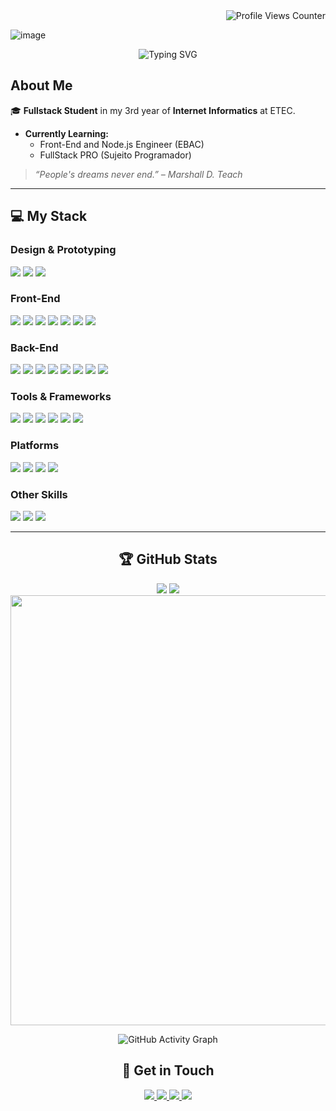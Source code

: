 <div align="right">
  <img src="https://komarev.com/ghpvc/?username=devrafcks&color=blue&style=for-the-badge" alt="Profile Views Counter" />
</div>


![image](https://github.com/user-attachments/assets/595f4cb8-0528-4276-a9f0-49ee67c98a1e)

<p align="center">
  <img src="https://readme-typing-svg.herokuapp.com?font=Source+Code+Pro&size=24&pause=120&color=3C7ED7&center=true&vCenter=true&width=455&lines=Hello,+world!;Hello,+Github!" alt="Typing SVG" />
</p>

<h2> About Me</h2>

<p>
  🎓 <strong>Fullstack Student</strong> in my 3rd year of <strong>Internet Informatics</strong> at ETEC.
</p>

<ul>
  <li> <strong>Currently Learning:</strong>
    <ul>
      <li> Front-End and Node.js Engineer (EBAC)</li>
      <li> FullStack PRO (Sujeito Programador)</li>
    </ul>
  </li>
</ul>

<blockquote>
  <p><em>“People's dreams never end.” – Marshall D. Teach</em></p>
</blockquote>

---

## 💻 My Stack

###  Design & Prototyping
<p>
  <img src="https://img.shields.io/badge/adobe%20photoshop-%2331A8FF.svg?style=for-the-badge&logo=adobe%20photoshop&logoColor=white" />
  <img src="https://img.shields.io/badge/Canva-%2300C4CC.svg?style=for-the-badge&logo=Canva&logoColor=white" />
  <img src="https://img.shields.io/badge/figma-%23F24E1E.svg?style=for-the-badge&logo=figma&logoColor=white" />
</p>

###  Front-End
<p>
  <img src="https://img.shields.io/badge/html5-%23E34F26.svg?style=for-the-badge&logo=html5&logoColor=white" />
  <img src="https://img.shields.io/badge/css3-%231572B6.svg?style=for-the-badge&logo=css3&logoColor=white" />
  <img src="https://img.shields.io/badge/javascript-%23323330.svg?style=for-the-badge&logo=javascript&logoColor=%23F7DF1E" />
  <img src="https://img.shields.io/badge/typescript-%23007ACC.svg?style=for-the-badge&logo=typescript&logoColor=white" />
  <img src="https://img.shields.io/badge/react-%2320232a.svg?style=for-the-badge&logo=react&logoColor=%2361DAFB" />
  <img src="https://img.shields.io/badge/next.js-%23000000.svg?style=for-the-badge&logo=next.js&logoColor=white" />
  <img src="https://img.shields.io/badge/React%20Native-%2361DAFB.svg?style=for-the-badge&logo=react&logoColor=black" />
</p>

###  Back-End
<p>
  <img src="https://img.shields.io/badge/go-%2300ADD8.svg?style=for-the-badge&logo=go&logoColor=white" />
  <img src="https://img.shields.io/badge/python-%233776AB.svg?style=for-the-badge&logo=python&logoColor=white" />
  <img src="https://img.shields.io/badge/node.js-6DA55F?style=for-the-badge&logo=node.js&logoColor=white" />
  <img src="https://img.shields.io/badge/express.js-%23404d59.svg?style=for-the-badge&logo=express&logoColor=%2361DAFB" />
  <img src="https://img.shields.io/badge/nestjs-%23E0234E.svg?style=for-the-badge&logo=nestjs&logoColor=white" />
  <img src="https://img.shields.io/badge/mysql-4479A1.svg?style=for-the-badge&logo=mysql&logoColor=white" />
  <img src="https://img.shields.io/badge/mongodb-%2347A248.svg?style=for-the-badge&logo=mongodb&logoColor=white" />
  <img src="https://img.shields.io/badge/postgresql-%23316192.svg?style=for-the-badge&logo=postgresql&logoColor=white" />
</p>

###  Tools & Frameworks
<p>
  <img src="https://img.shields.io/badge/Git-F05032.svg?style=for-the-badge&logo=git&logoColor=white" />
  <img src="https://img.shields.io/badge/docker-%230db7ed.svg?style=for-the-badge&logo=docker&logoColor=white" />
  <img src="https://img.shields.io/badge/Jest-%23CB2029.svg?style=for-the-badge&logo=jest&logoColor=white" />
  <img src="https://img.shields.io/badge/bootstrap-%238511FA.svg?style=for-the-badge&logo=bootstrap&logoColor=white" />
  <img src="https://img.shields.io/badge/sass-%23CC6699.svg?style=for-the-badge&logo=sass&logoColor=white" />
  <img src="https://img.shields.io/badge/tailwindcss-%2306B6D4.svg?style=for-the-badge&logo=tailwindcss&logoColor=white" />
</p>

### Platforms
<p>
  <img src="https://img.shields.io/badge/GitHub-181717.svg?style=for-the-badge&logo=github&logoColor=white" />
  <img src="https://img.shields.io/badge/Supabase-3ECF8E.svg?style=for-the-badge&logo=supabase&logoColor=white" />
  <img src="https://img.shields.io/badge/Vercel-000000.svg?style=for-the-badge&logo=vercel&logoColor=white" />
  <img src="https://img.shields.io/badge/Render-46E3B7.svg?style=for-the-badge&logo=render&logoColor=black" />
</p>

### Other Skills
<p>
  <img src="https://img.shields.io/badge/Chrome%20Extensions-4285F4?style=for-the-badge&logo=googlechrome&logoColor=white" />
  <img src="https://img.shields.io/badge/Notion-%23000000.svg?style=for-the-badge&logo=notion&logoColor=white" />
  <img src="https://img.shields.io/badge/Markdown-000000.svg?style=for-the-badge&logo=markdown&logoColor=white" />
</p>

---
<div align="center">

## 🏆 GitHub Stats

<p align="center">
  <img src="https://github-profile-summary-cards.vercel.app/api/cards/repos-per-language?username=devrafcks&theme=gotham" />
  <img src="https://github-profile-summary-cards.vercel.app/api/cards/stats?username=devrafcks&theme=gotham" />
  <img src="https://github-readme-activity-graph.vercel.app/graph?username=devrafcks&theme=gotham" width="688" />
</p>

<div align="center" >

![GitHub Activity Graph](https://ssr-contributions-svg.vercel.app/_/devrafcks?chart=3dbar&gap=0.6&scale=1.5&flatten=2&animation=wave&animation_duration=4&animation_delay=0.15&animation_amplitude=10&animation_frequency=0.3&animation_wave_center=10_0&format=svg&weeks=30&theme=green)

</div>


## 🚩 Get in Touch

<a href="https://www.linkedin.com/in/rafael-henrique-blanco-0455b12a6/">
  <img src="https://img.shields.io/badge/LinkedIn-%230077B5.svg?logo=linkedin&logoColor=white&style=for-the-badge" />
</a>
<a href="mailto:rafcksps@gmail.com">
  <img src="https://img.shields.io/badge/Gmail-%23D14836.svg?logo=gmail&logoColor=white&style=for-the-badge" />
</a>
<a href="https://devrafcks.github.io/Linkbio/">
  <img src="https://img.shields.io/badge/LinkBio-%2368A44C.svg?logo=spotify&logoColor=white&style=for-the-badge" />
</a>

<a href="https://rafaelblanco.vercel.app/">
  <img src="https://img.shields.io/badge/Portfólio-0A192F?style=for-the-badge&logo=vercel&logoColor=white" />
</a>


</div>
